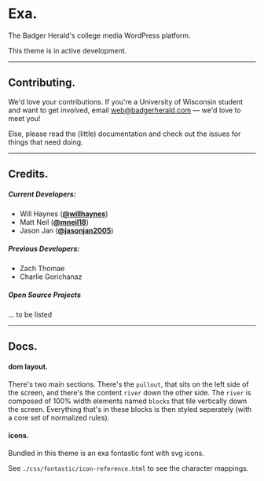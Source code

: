 # Exa.

The Badger Herald's college media WordPress platform.

This theme is in active development.

* * *

## Contributing.

We'd love your contributions. If you're a University of Wisconsin student and want to get involved,
email [web@badgerherald.com](mailto:web@badgerherald.com) — we'd love to meet you!

Else, please read the (little) documentation and check out the issues for things that need doing.

* * * 

## Credits.

##### Current Developers:

 - Will Haynes (__[@willhaynes](http://twitter.com/willhaynes)__)
 - Matt Neil (__[@mneil18](http://twitter.com/mneil18)__)
 - Jason Jan (__[@jasonjan2005](http://twitter.com/jasonjan2005)__)

##### Previous Developers:

 - Zach Thomae
 - Charlie Gorichanaz

##### Open Source Projects

 ... to be listed

* * * 

## Docs.

#### dom layout.

There's two main sections. There's the `pullout`, that sits on the left side of the screen, and there's the content `river` down the other side. The `river` is composed of 100% width elements named `blocks` that tile vertically down the screen. Everything that's in these blocks is then styled seperately (with a core set of normalized rules).

#### icons.

Bundled in this theme is an exa fontastic font with svg icons.

See `./css/fontastic/icon-reference.html` to see the character mappings.
